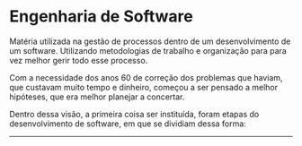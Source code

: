# Engenharia de Software

Matéria utilizada na gestão de processos dentro de um desenvolvimento de um software. Utilizando metodologias de trabalho e organização para
para vez melhor gerir todo esse processo.

Com a necessidade dos anos 60 de correção dos problemas que haviam, que custavam muito tempo e dinheiro, começou a ser pensado a melhor hipóteses, que era melhor planejar a concertar.

Dentro dessa visão, a primeira coisa ser instituída, foram etapas do desenvolvimento de software, em que se dividiam dessa forma:

---

